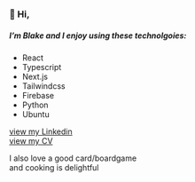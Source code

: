 ### 👋 Hi,  
##### I’m Blake and I enjoy using these technolgoies:
- React
- Typescript
- Next.js
- Tailwindcss
- Firebase
- Python
- Ubuntu

[view my Linkedin](https://www.linkedin.com/in/blake-m-preston/)  
[view my CV](https://drive.google.com/file/d/1ZQ22k7DEG-iPaY0FqJUnwqBLBrBCpds2/view?usp=sharing)  
  
I also love a good card/boardgame  
and cooking is delightful

